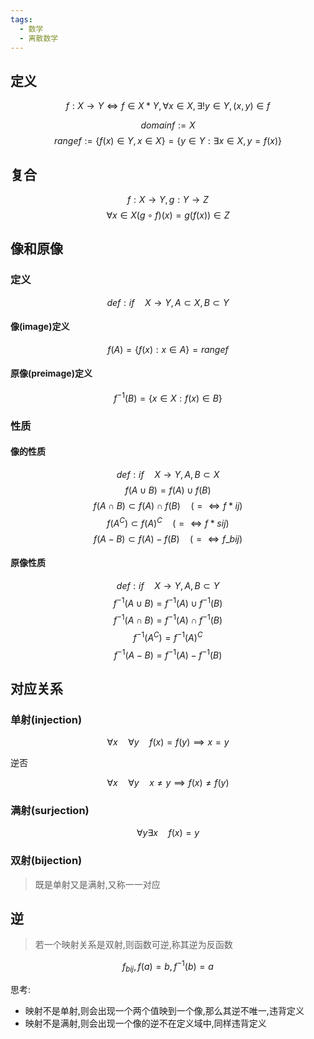 ```yaml
---
tags:
  - 数学
  - 离散数学
---
```




## 定义

$$
f : X \rightarrow Y  \Longleftrightarrow f \in X *Y , \forall x \in X , \exists! y \in Y , (x,y) \in f
$$

$$ domain f := X$$
$$ range f := \{ f(x) \in Y ,x \in X\} = \{ y \in Y : \exists x \in X,y = f(x)\}$$

## 复合

$$f : X \rightarrow Y ,g: Y \rightarrow Z$$
$$\forall x \in X   (g \circ f)(x) = g(f(x)) \in Z $$

## 像和原像

### 定义

$$def: if \quad  X \rightarrow Y, A \subset X,B \subset Y$$

#### 像(image)定义

$$ f(A) = \{ f(x): x \in A \} = rangef$$

#### 原像(preimage)定义

$$ f^{-1}(B) = \{ x \in X : f(x) \in B \}$$

### 性质

#### 像的性质

$$def: if \quad  X \rightarrow Y, A,B \subset X$$
$$f(A \cup B) = f(A) \cup f(B) $$
$$f(A \cap B) \subset f(A) \cap f(B) \quad (= \Longleftrightarrow f*{ij} )$$
$$f(A^C) \subset f(A)^C \quad (= \Longleftrightarrow f*{sij} )$$
$$f(A - B) \subset f(A) - f(B) \quad (= \Longleftrightarrow f\_{bij} )$$

#### 原像性质

$$def: if \quad  X \rightarrow Y, A,B \subset Y$$
$$f^{-1}(A \cup B) = f^{-1}(A) \cup f^{-1}(B) $$
$$f^{-1}(A \cap B) = f^{-1}(A) \cap f^{-1}(B) $$
$$f^{-1}(A^C) = f^{-1}(A)^C $$
$$f^{-1}(A - B) = f^{-1}(A) - f^{-1}(B) $$

## 对应关系

### 单射(injection)

  $$ \forall x \quad \forall y \quad f(x)=f(y) \implies x = y $$

逆否

$$ \forall x \quad \forall y \quad x \neq y \implies f(x) \neq f(y) $$

### 满射(surjection)
 

$$ \forall y \exists x \quad f(x) = y $$

### 双射(bijection)


  > 既是单射又是满射,又称一一对应

## 逆

> 若一个映射关系是双射,则函数可逆,称其逆为反函数

$$ f_{bij},f(a)=b,f^{-1}(b) = a $$

思考:

- 映射不是单射,则会出现一个两个值映到一个像,那么其逆不唯一,违背定义
- 映射不是满射,则会出现一个像的逆不在定义域中,同样违背定义
